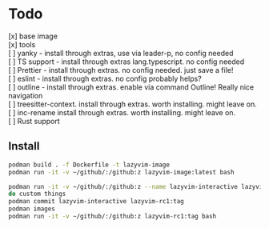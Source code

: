 # Todo

[x] base image  
[x] tools  
[ ] yanky - install through extras, use via leader-p, no config needed  
[ ] TS support - install through extras lang.typescript. no config needed  
[ ] Prettier - install through extras. no config needed. just save a file!  
[ ] eslint - install through extras. no config probably helps?  
[ ] outline - install through extras. enable via command Outline! Really nice navigation  
[ ] treesitter-context. install through extras. worth installing. might leave on.  
[ ] inc-rename install through extras. worth installing. might leave on.  
[ ] Rust support

## Install

```bash
podman build . -f Dockerfile -t lazyvim-image
podman run -it -v ~/github/:/github:z lazyvim-image:latest bash

podman run -it -v ~/github/:/github:z --name lazyvim-interactive lazyvim-image:latest bash
do custom things
podman commit lazyvim-interactive lazyvim-rc1:tag
podman images
podman run -it -v ~/github/:/github:z lazyvim-rc1:tag bash

```
